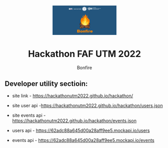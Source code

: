 <p align="center">
  <img src="GitLogo.png" style="hight: 40%; width:40%">
</p>

<h1 align="center">Hackathon FAF UTM 2022</h1>
<p align="center">Bonfire</p>


##  Developer utility sectioin:
- site link - https://hackathonutm2022.github.io/hackathon/
- site user api -https://hackathonutm2022.github.io/hackathon/users.json
- site events api -https://hackathonutm2022.github.io/hackathon/events.json

- users api    - https://62adc88a645d00a28aff9ee5.mockapi.io/users
- events api   - https://62adc88a645d00a28aff9ee5.mockapi.io/events


